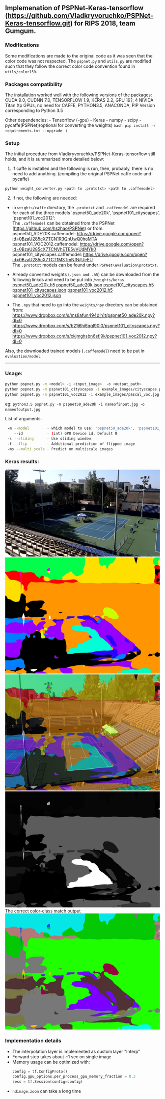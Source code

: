 ## Implemenation of PSPNet-Keras-tensorflow (https://github.com/Vladkryvoruchko/PSPNet-Keras-tensorflow.git) for RIPS 2018, team Gumgum.

### Modifications

Some modifications are made to the original code as it was seen that the color code was not respected. The `pspnet.py` and `utils.py` are modified such that they follow the correct color code convention found in `utils/color150`.

### Packages compatibility
The installation worked well with the following versions of the packages:
CUDA 9.0, CUDNN 7.0, TENSORFLOW 1.9, KERAS 2.2, GPU 19?, 4 NIVIDA Titan Xp GPUs, no need for CAFFE, PYTHON3.5, ANACONDA,
PIP Version corresponding to Python 3.5

Other dependencies:
    - Tensorflow (-gpu)
    - Keras
    - numpy
    - scipy
    - pycaffe(PSPNet)(optional for converting the weights) 
    ```bash
    pip install -r requirements.txt --upgrade
    ```
\
### Setup
The initial procedure from Vladkryvoruchko/PSPNet-Keras-tensorflow still holds, and it is summarized more detailed below:

1. If caffe is installed and the following is run, then, probably, there is no need to add anything. 
   (compiling the original PSPNet caffe code and pycaffe)

```bash
python weight_converter.py <path to .prototxt> <path to .caffemodel>
```
   
2. If not, the following are needed: <br />
* in `weights/caffe` directory, the `.prototxt` and `.caffemodel` are required for each of the three models 'pspnet50_ade20k', 'pspnet101_cityscapes', 'pspnet101_voc2012':<br />
The `.caffemodel` can be obtained from the PSPNet (https://github.com/hszhao/PSPNet) or from: <br />
pspnet50_ADE20K.caffemodel: https://drive.google.com/open?id=0BzaU285cX7TCN1R3QnUwQ0hoMTA  <br />
pspnet101_VOC2012.caffemodel: https://drive.google.com/open?id=0BzaU285cX7TCNVhETE5vVUdMYk0  <br />
pspnet101_cityscapes.caffemodel: https://drive.google.com/open?id=0BzaU285cX7TCT1M3TmNfNjlUeEU   <br />
The `.prototxt` models can be found under `PSPNet\evaluation\prototxt`.
* Already converted weights (`.json and .h5`) can be downloaded from the following linkds and need to be put into `/weights/keras`
  [pspnet50_ade20k.h5](https://www.dropbox.com/s/0uxn14y26jcui4v/pspnet50_ade20k.h5?dl=1)
[pspnet50_ade20k.json](https://www.dropbox.com/s/v41lvku2lx7lh6m/pspnet50_ade20k.json?dl=1)
  [pspnet101_cityscapes.h5](https://www.dropbox.com/s/c17g94n946tpalb/pspnet101_cityscapes.h5?dl=1)
[pspnet101_cityscapes.json](https://www.dropbox.com/s/fswowe8e3o14tdm/pspnet101_cityscapes.json?dl=1)
  [pspnet101_voc2012.h5](https://www.dropbox.com/s/uvqj2cjo4b9c5wg/pspnet101_voc2012.h5?dl=1)
[pspnet101_voc2012.json](https://www.dropbox.com/s/rr5taqu19f5fuzy/pspnet101_voc2012.json?dl=1)


* The `.npy` that need to go into the `weights/npy` directory can be obtained from:
https://www.dropbox.com/s/ms8afun494dlh1t/pspnet50_ade20k.npy?dl=0
https://www.dropbox.com/s/b21j6hi6qql90l0/pspnet101_cityscapes.npy?dl=0
https://www.dropbox.com/s/xkjmghsbn6sfj9k/pspnet101_voc2012.npy?dl=0

Also, the downloaded trained models (`.caffemodel`) need to be put in `evaluation/model`.

***
### Usage:

```bash
python pspnet.py -m <model> -i <input_image>  -o <output_path>
python pspnet.py -m pspnet101_cityscapes -i example_images/cityscapes.png -o example_results/cityscapes.jpg
python pspnet.py -m pspnet101_voc2012 -i example_images/pascal_voc.jpg -o example_results/pascal_voc.jpg
```
eg:
```python3.5 pspnet.py -m pspnet50_ade20k -i nameofinput.jpg -o nameofoutput.jpg```

List of arguments:
```bash
 -m --model        - which model to use: 'pspnet50_ade20k', 'pspnet101_cityscapes', 'pspnet101_voc2012'
    --id           - (int) GPU Device id. Default 0
 -s --sliding      - Use sliding window
 -f --flip         - Additional prediction of flipped image
 -ms --multi_scale - Predict on multiscale images
```
### Keras results:
![Original](example_images/12.png)
![New](example_images/12_seg.jpg)
![New](example_images/12_seg_blended.jpg)
![New](example_images/12_seg_read.jpg)
The correct color-class match output
![New](example_images/12_corrected_seg.jpg)


### Implementation details
* The interpolation layer is implemented as custom layer "Interp"
* Forward step takes about ~1 sec on single image
* Memory usage can be optimized with:
    ```python
    config = tf.ConfigProto()
    config.gpu_options.per_process_gpu_memory_fraction = 0.3 
    sess = tf.Session(config=config)
    ```
* ```ndimage.zoom``` can take a long time





